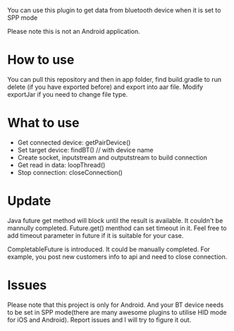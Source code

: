 You can use this plugin to get data from bluetooth device when it is set to SPP mode

Please note this is not an Android application.

# How to use

You can pull this repository and then in app folder, find build.gradle to run delete (if you have exported before) and export into aar file. 
Modify exportJar if you need to change file type.

# What to use
- Get connected device: getPairDevice()
- Set target device: findBT() // with device name
- Create socket, inputstream and outputstream to build connection
- Get read in data: loopThread()
- Stop connection: closeConnection() 

# Update
Java future get method will block until the result is available. It couldn't be mannully completed. Future.get() menthod can set timeout in it. Feel free to add timeout parameter in future if it is suitable for your case. 

CompletableFuture is introduced. It could be manually completed. For example, you post new customers info to api and need to close connection.

# Issues
Please note that this project is only for Android. And your BT device needs to be set in SPP mode(there are many awesome plugins to utilise HID mode for iOS and Android).
Report issues and I will try to figure it out.
